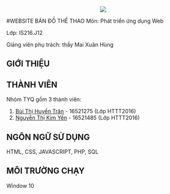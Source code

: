 <p align="center"><img src="https://i.imgur.com/0ddQYm3.png"></p>

#WEBSITE BÁN ĐỒ THỂ THAO
Môn: Phát triển ứng dụng Web

Lớp: IS216.J12

Giảng viên phụ trách: thầy Mai Xuân Hùng
## GIỚI THIỆU
## THÀNH VIÊN
Nhóm TYQ gồm 3 thành viên:
1. [Bùi Thị Huyền Trân](https://www.facebook.com/huyentran.bui.1) - 16521275 (Lớp HTTT2016)
2. [Nguyễn Thị Kim Yến](https://www.facebook.com/thingocanh.nguyen.1829) - 16521485 (Lớp HTTT2016)

## NGÔN NGỮ SỬ DỤNG
HTML, CSS, JAVASCRIPT, PHP, SQL
## MÔI TRƯỜNG CHẠY
Window 10


